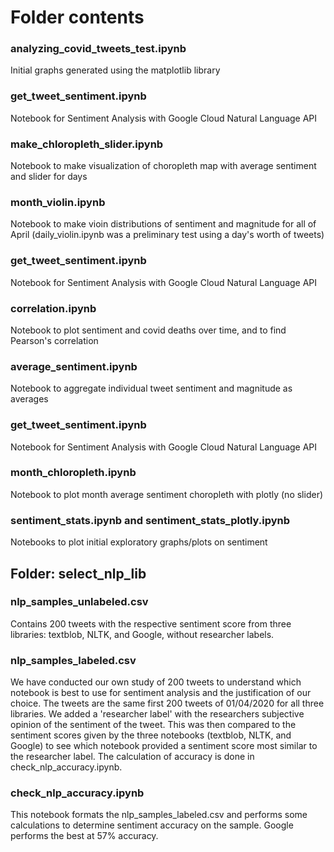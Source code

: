 # Folder contents
### analyzing_covid_tweets_test.ipynb
Initial graphs generated using the matplotlib library

### get_tweet_sentiment.ipynb
Notebook for Sentiment Analysis with Google Cloud Natural Language API

### make_chloropleth_slider.ipynb
Notebook to make visualization of choropleth map with average sentiment and slider for days

### month_violin.ipynb
Notebook to make vioin distributions of sentiment and magnitude for all of April (daily_violin.ipynb was a preliminary test using a day's worth of tweets)

### get_tweet_sentiment.ipynb
Notebook for Sentiment Analysis with Google Cloud Natural Language API

### correlation.ipynb
Notebook to plot sentiment and covid deaths over time, and to find Pearson's correlation

### average_sentiment.ipynb
Notebook to aggregate individual tweet sentiment and magnitude as averages

### get_tweet_sentiment.ipynb
Notebook for Sentiment Analysis with Google Cloud Natural Language API

### month_chloropleth.ipynb
Notebook to plot month average sentiment choropleth with plotly (no slider)

### sentiment_stats.ipynb and sentiment_stats_plotly.ipynb
Notebooks to plot initial exploratory graphs/plots on sentiment

## Folder: select_nlp_lib

### nlp_samples_unlabeled.csv
Contains 200 tweets with the respective sentiment score from three libraries: textblob, NLTK, and Google, without researcher labels.

### nlp_samples_labeled.csv
We have conducted our own study of 200 tweets to understand which notebook is best to use for sentiment analysis and the justification of our choice. The tweets are the same first 200 tweets of 01/04/2020 for all three libraries. We added a 'researcher label' with the researchers subjective opinion of the sentiment of the tweet. This was then compared to the sentiment scores given by the three notebooks (textblob, NLTK, and Google) to see which notebook provided a sentiment score most similar to the researcher label. The calculation of accuracy is done in check_nlp_accuracy.ipynb.

### check_nlp_accuracy.ipynb
This notebook formats the nlp_samples_labeled.csv and performs some calculations to determine sentiment accuracy on the sample. Google performs the best at 57% accuracy.
